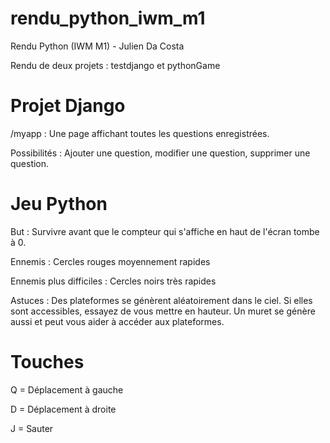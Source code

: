 # rendu_python_iwm_m1
Rendu Python (IWM M1) - Julien Da Costa

Rendu de deux projets : testdjango et pythonGame

# Projet Django
/myapp : Une page affichant toutes les questions enregistrées.

Possibilités : Ajouter une question, modifier une question, supprimer une question.

# Jeu Python
But : Survivre avant que le compteur qui s'affiche en haut de l'écran tombe à 0.

Ennemis :
Cercles rouges moyennement rapides

Ennemis plus difficiles :
Cercles noirs très rapides

Astuces :
Des plateformes se génèrent aléatoirement dans le ciel. Si elles sont accessibles, essayez de vous mettre en hauteur. Un muret se génère aussi et peut vous aider à accéder aux plateformes.

# Touches

Q = Déplacement à gauche

D = Déplacement à droite

J = Sauter
